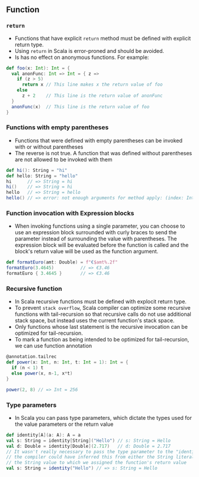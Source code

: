 ## Function

### `return`
  - Functions that have explicit `return` method must be defined with explicit return type.
  - Using `return` in Scala is error-proned and should be avoided.
  - Is has no effect on anonymous functions. For example:
  ```scala
  def foo(x: Int): Int = {
    val anonFunc: Int => Int = { z =>
      if (z > 5)
        return x // This line makes x the return value of foo
      else
        z + 2    // This line is the return value of anonFunc
    }
    anonFunc(x)  // This line is the return value of foo
  }
  ```

### Functions with empty parentheses
  - Functions that were defined with empty parentheses can be invoked with or without parentheses
  - The reverse is not true. A function that was defined without parentheses are not allowed to be invoked with them
  ```scala
  def hi(): String = "hi"
  def hello: String = "hello"
  hi      // => String = hi
  hi()    // => String = hi
  hello   // => String = hello
  hello() // => error: not enough arguments for method apply: (index: Int)Char in class StringOps.
  ```

### Function invocation with Expression blocks
  - When invoking functions using a single parameter, you can choose to use an expression block surrounded with curly braces to send the parameter instead of surrounding the value with parentheses. The expression block will be evaluated before the function is called and the block's return value will be used as the function argument.

  ```scala
  def formatEuro(amt: Double) = f"€$amt%.2f"
  formatEuro(3.4645)          // => €3.46
  formatEuro { 3.4645 }       // => €3.46
  ```

### Recursive function
  - In Scala recursive functions must be defined with explocit return type.
  - To prevent `stack overflow`, Scala compiler can optimize some recursive functions with tail-recursion so that recursive calls do not use additional stack space, but instead uses the current function's stack space.
  - Only functions whose last statement is the recursive invocation can be optimized for tail-recursion.
  - To mark a function as being intended to be optimized for tail-recursion, we can use function annotation
  ```scala
  @annotation.tailrec
  def power(x: Int, n: Int, t: Int = 1): Int = {
    if (n < 1) t
    else power(x, n-1, x*t)
  }

  power(2, 8) // => Int = 256
  ```

### Type parameters
  - In Scala you can pass type parameters, which dictate the types used for the value parameters or the return value

  ```scala
  def identity[A](a: A): A = a
  val s: String = identity[String]("Hello") // s: String = Hello
  val d: Double = identity[Double](2.717)   // d: Double = 2.717
  // It wasn't really necessary to pass the type parameter to the "identity" method because
  // the compiler could have inferred this from either the String literal we passed it or
  // the String value to which we assigned the function's return value
  val s: String = identity("Hello") // => s: String = Hello
  ```
